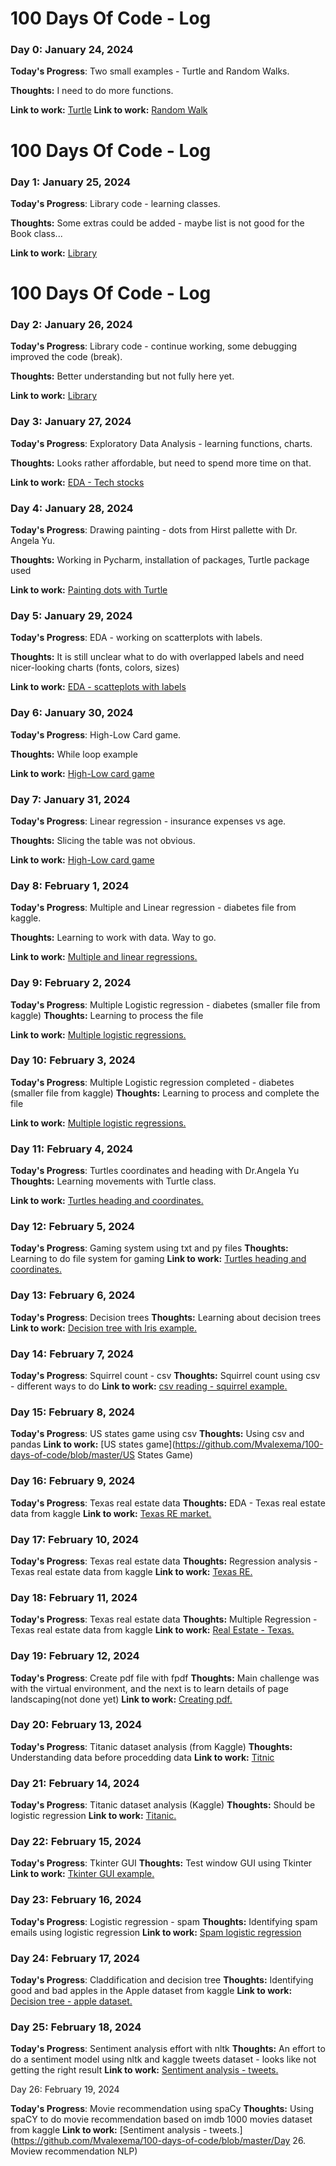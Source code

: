 # 100 Days Of Code - Log

### Day 0: January 24, 2024 

**Today's Progress**: Two small examples - Turtle and Random Walks.

**Thoughts:** I need to do more functions.

**Link to work:** [Turtle](https://github.com/Mvalexema/100-days-of-code/blob/master/turtle_graph_24012024.py)
**Link to work:** [Random Walk](https://github.com/Mvalexema/100-days-of-code/blob/master/Random_walk.py)

# 100 Days Of Code - Log

### Day 1: January 25, 2024 

**Today's Progress**: Library code - learning classes.

**Thoughts:** Some extras could be added  - maybe list is not good for the Book class...

**Link to work:** [Library](https://github.com/Mvalexema/100-days-of-code/blob/master/library_25012024.py)
# 100 Days Of Code - Log

### Day 2: January 26, 2024 

**Today's Progress**: Library code - continue working, some debugging improved the code (break). 

**Thoughts:** Better understanding but not fully here yet. 

**Link to work:** [Library](https://github.com/Mvalexema/100-days-of-code/blob/master/library_26012024.py)

### Day 3: January 27, 2024 

**Today's Progress**: Exploratory Data Analysis - learning functions, charts. 

**Thoughts:** Looks rather affordable, but need to spend more time on that. 

**Link to work:** [EDA - Tech stocks](hhttps://github.com/Mvalexema/100-days-of-code/blob/master/Tech_analysis.ipynb)

### Day 4: January 28, 2024 

**Today's Progress**: Drawing painting - dots from Hirst pallette with Dr. Angela Yu. 

**Thoughts:** Working in Pycharm, installation of packages, Turtle package used 

**Link to work:** [Painting dots with Turtle](https://github.com/Mvalexema/100-days-of-code/commit/78f101eef6e17fa4e964559bfda96cdbdc98ebd6)

### Day 5: January 29, 2024 

**Today's Progress**: EDA - working on scatterplots with labels. 

**Thoughts:** It is still unclear what to do with overlapped labels and need nicer-looking charts (fonts, colors, sizes) 

**Link to work:** [EDA - scatteplots with labels](https://github.com/Mvalexema/100-days-of-code/blob/master/Tech_analysis.ipynb)

### Day 6: January 30, 2024 

**Today's Progress**: High-Low Card game. 

**Thoughts:** While loop example 

**Link to work:** [High-Low card game](https://github.com/Mvalexema/100-days-of-code/blob/master/high_low_cards_play_30012024.ipynb)


### Day 7: January 31, 2024 

**Today's Progress**: Linear regression - insurance expenses vs age. 

**Thoughts:** Slicing the table was not obvious. 

**Link to work:** [High-Low card game](https://github.com/Mvalexema/100-days-of-code/blob/master/Liner_regression_challenge_31012024.ipynb)

### Day 8: February 1, 2024 

**Today's Progress**: Multiple and Linear regression - diabetes file from kaggle. 

**Thoughts:** Learning to work with data. Way to go. 

**Link to work:** [Multiple and linear regressions.](https://github.com/Mvalexema/100-days-of-code/blob/master/Multiple_regression_diabetes_01022024.ipynb)

### Day 9: February 2, 2024 

**Today's Progress**: Multiple Logistic regression - diabetes (smaller file from kaggle)
**Thoughts:** Learning to process the file

**Link to work:** [Multiple logistic regressions.](https://github.com/Mvalexema/100-days-of-code/blob/master/Multiple_regression_diabetes_01022024.ipynb)

### Day 10: February 3, 2024 

**Today's Progress**: Multiple Logistic regression completed - diabetes (smaller file from kaggle)
**Thoughts:** Learning to process and complete the file

**Link to work:** [Multiple logistic regressions.](https://github.com/Mvalexema/100-days-of-code/blob/master/Multiple_regression_diabetes_03022024.ipynb)


### Day 11: February 4, 2024 

**Today's Progress**: Turtles coordinates and heading with Dr.Angela Yu
**Thoughts:** Learning movements with Turtle class.

**Link to work:** [Turtles heading and coordinates.](https://github.com/Mvalexema/100-days-of-code/blob/master/turtle_coordinates.py)

### Day 12: February 5, 2024 

**Today's Progress**: Gaming system using txt and py files
**Thoughts:** Learning to do file system for gaming 
**Link to work:** [Turtles heading and coordinates.](https://github.com/Mvalexema/100-days-of-code/blob/master/gaming_system_05022024.ipynb)

### Day 13: February 6, 2024 

**Today's Progress**: Decision trees
**Thoughts:** Learning about decision trees 
**Link to work:** [Decision tree with Iris example.](https://github.com/Mvalexema/100-days-of-code/blob/master/decision_tree_example.ipynb)

### Day 14: February 7, 2024 

**Today's Progress**: Squirrel count - csv
**Thoughts:** Squirrel count using csv - different ways to do
**Link to work:** [csv reading - squirrel example.](https://github.com/Mvalexema/100-days-of-code/blob/master/Squirrel_count)

### Day 15: February 8, 2024 

**Today's Progress**: US states game using csv
**Thoughts:** Using csv and pandas 
**Link to work:** [US states game](https://github.com/Mvalexema/100-days-of-code/blob/master/US States Game)

### Day 16: February 9, 2024 

**Today's Progress**: Texas real estate data
**Thoughts:** EDA - Texas real estate data from kaggle 
**Link to work:** [Texas RE market.](https://github.com/Mvalexema/100-days-of-code/blob/master/Texas_RE_data)

### Day 17: February 10, 2024 

**Today's Progress**: Texas real estate data
**Thoughts:** Regression analysis - Texas real estate data from kaggle 
**Link to work:** [Texas RE.](https://github.com/Mvalexema/100-days-of-code/blob/master/Texas_RE_data)

### Day 18: February 11, 2024 

**Today's Progress**: Texas real estate data
**Thoughts:** Multiple Regression - Texas real estate data from kaggle 
**Link to work:** [Real Estate - Texas.](https://github.com/Mvalexema/100-days-of-code/blob/master/Texas_RE_data)

### Day 19: February 12, 2024 

**Today's Progress**: Create pdf file with fpdf
**Thoughts:** Main challenge was with the virtual environment, and the next is to learn details of page landscaping(not done yet) 
**Link to work:** [Creating pdf.](https://github.com/Mvalexema/100-days-of-code/blob/master/Simple_pdf.doc.py)


### Day 20: February 13, 2024 

**Today's Progress**: Titanic dataset analysis (from Kaggle)
**Thoughts:** Understanding data before procedding data 
**Link to work:** [Titnic](https://github.com/Mvalexema/100-days-of-code/blob/master/Titanic)

### Day 21: February 14, 2024 

**Today's Progress**: Titanic dataset analysis (Kaggle)
**Thoughts:** Should be logistic regression
**Link to work:** [Titanic.](https://github.com/Mvalexema/100-days-of-code/blob/master/Titanic)

### Day 22: February 15, 2024 

**Today's Progress**: Tkinter GUI
**Thoughts:** Test window GUI using Tkinter
**Link to work:** [Tkinter GUI example.](https://github.com/Mvalexema/100-days-of-code/blob/master/tkinter_example.py)

### Day 23: February 16, 2024 

**Today's Progress**: Logistic regression - spam
**Thoughts:** Identifying spam emails using logistic regression
**Link to work:** [Spam logistic regression](https://github.com/Mvalexema/100-days-of-code/blob/master/spam)

### Day 24: February 17, 2024 

**Today's Progress**: Claddification and decision tree
**Thoughts:** Identifying good and bad apples in the Apple dataset from kaggle
**Link to work:** [Decision tree  - apple dataset.](https://github.com/Mvalexema/100-days-of-code/blob/master/Apple_classification)

### Day 25: February 18, 2024 

**Today's Progress**: Sentiment analysis effort with nltk
**Thoughts:** An effort to do a sentiment model using nltk and kaggle tweets dataset - looks like not getting the right result
**Link to work:** [Sentiment analysis - tweets.](https://github.com/Mvalexema/100-days-of-code/blob/master/Tweets_classification)

Day 26: February 19, 2024 

**Today's Progress**: Movie recommendation using spaCy
**Thoughts:** Using spaCY to do movie recommendation based on imdb 1000 movies dataset from kaggle
**Link to work:** [Sentiment analysis - tweets.](https://github.com/Mvalexema/100-days-of-code/blob/master/Day 26. Moview recommendation NLP)